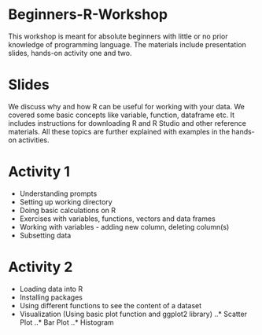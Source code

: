 # Beginners-R-Workshop
This workshop is meant for absolute beginners with little or no prior knowledge of programming language. 
The materials include presentation slides, hands-on activity one and two.

# Slides
We discuss why and how R can be useful for working with your data. We covered some basic concepts like variable, function, dataframe etc. It includes instructions for downloading R and R Studio and other reference materials. All these topics are further explained with examples in the hands-on activities. 

# Activity 1
* Understanding prompts
* Setting up working directory
* Doing basic calculations on R
* Exercises with variables, functions, vectors and data frames
* Working with variables - adding new column, deleting column(s)
* Subsetting data 

# Activity 2
* Loading data into R
* Installing packages
* Using different functions to see the content of a dataset
* Visualization (Using basic plot function and ggplot2 library)
..* Scatter Plot
..* Bar Plot
..* Histogram 
